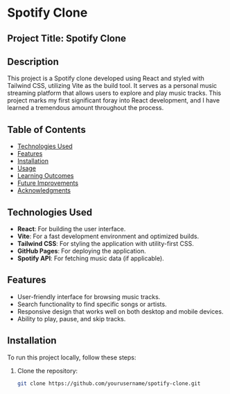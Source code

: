 # Spotify Clone

## Project Title: Spotify Clone

## Description
This project is a Spotify clone developed using React and styled with Tailwind CSS, utilizing Vite as the build tool. It serves as a personal music streaming platform that allows users to explore and play music tracks. This project marks my first significant foray into React development, and I have learned a tremendous amount throughout the process.

## Table of Contents
- [Technologies Used](#technologies-used)
- [Features](#features)
- [Installation](#installation)
- [Usage](#usage)
- [Learning Outcomes](#learning-outcomes)
- [Future Improvements](#future-improvements)
- [Acknowledgments](#acknowledgments)

## Technologies Used
- **React**: For building the user interface.
- **Vite**: For a fast development environment and optimized builds.
- **Tailwind CSS**: For styling the application with utility-first CSS.
- **GitHub Pages**: For deploying the application.
- **Spotify API**: For fetching music data (if applicable).

## Features
- User-friendly interface for browsing music tracks.
- Search functionality to find specific songs or artists.
- Responsive design that works well on both desktop and mobile devices.
- Ability to play, pause, and skip tracks.

## Installation
To run this project locally, follow these steps:

1. Clone the repository:
   ```bash
   git clone https://github.com/yourusername/spotify-clone.git
